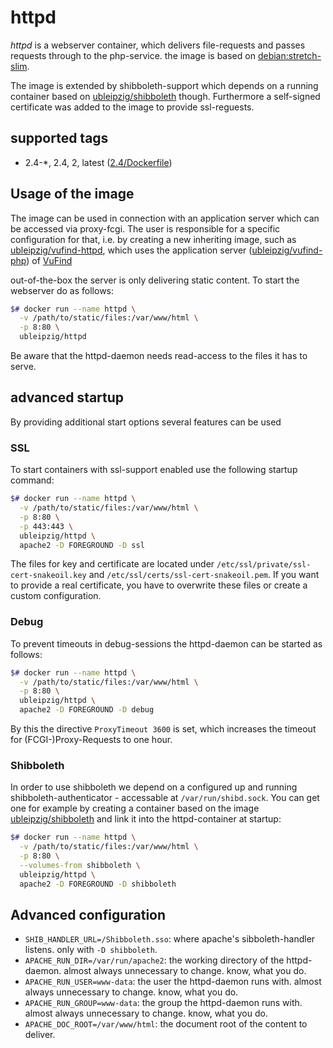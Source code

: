 # httpd

*httpd* is a webserver container, which delivers file-requests and passes requests through to the php-service. the image is based on [debian:stretch-slim].

The image is extended by shibboleth-support which depends on a running container based on [ubleipzig/shibboleth] though. Furthermore a self-signed certificate was added to the image to provide ssl-reguests.

## supported tags

* 2.4-*, 2.4, 2, latest ([2.4/Dockerfile])

## Usage of the image

The image can be used in connection with an application server which can be accessed via proxy-fcgi. The user is responsible for a specific configuration for that, i.e. by creating a new inheriting image, such as [ubleipzig/vufind-httpd], which uses the application server ([ubleipzig/vufind-php]) of [VuFind]

out-of-the-box the server is only delivering static content. To start the webserver do as follows:

```bash
$# docker run --name httpd \
  -v /path/to/static/files:/var/www/html \
  -p 8:80 \
  ubleipzig/httpd
```

Be aware that the httpd-daemon needs read-access to the files it has to serve.

## advanced startup

By providing additional start options several features can be used

### SSL

To start containers with ssl-support enabled use the following startup command:

```bash
$# docker run --name httpd \
  -v /path/to/static/files:/var/www/html \
  -p 8:80 \
  -p 443:443 \
  ubleipzig/httpd \
  apache2 -D FOREGROUND -D ssl
```

The files for key and certificate are located under `/etc/ssl/private/ssl-cert-snakeoil.key` and `/etc/ssl/certs/ssl-cert-snakeoil.pem`. If you want to provide a real certificate, you have to overwrite these files or create a custom configuration.

### Debug

To prevent timeouts in debug-sessions the httpd-daemon can be started as follows:

```bash
$# docker run --name httpd \
  -v /path/to/static/files:/var/www/html \
  -p 8:80 \
  ubleipzig/httpd \
  apache2 -D FOREGROUND -D debug
```

By this the directive `ProxyTimeout 3600` is set, which increases the timeout for (FCGI-)Proxy-Requests to one hour.

### Shibboleth

In order to use shibboleth we depend on a configured up and running shibboleth-authenticator - accessable at `/var/run/shibd.sock`. You can get one for example by creating a container based on the image [ubleipzig/shibboleth] and link it into the httpd-container at startup:

```bash
$# docker run --name httpd \
  -v /path/to/static/files:/var/www/html \
  -p 8:80 \
  --volumes-from shibboleth \
  ubleipzig/httpd \
  apache2 -D FOREGROUND -D shibboleth
```

## Advanced configuration

* `SHIB_HANDLER_URL=/Shibboleth.sso`: where apache's sibboleth-handler listens. only with `-D shibboleth`.
* `APACHE_RUN_DIR=/var/run/apache2`: the working directory of the httpd-daemon. almost always unnecessary to change. know, what you do.
* `APACHE_RUN_USER=www-data`: the user the httpd-daemon runs with. almost always unnecessary to change. know, what you do.
* `APACHE_RUN_GROUP=www-data`: the group the httpd-daemon runs with. almost always unnecessary to change. know, what you do.
*	`APACHE_DOC_ROOT=/var/www/html`: the document root of the content to deliver.

[VuFind]: https://github.com/vufind-org/vufind
[ubleipzig/shibboleth]: https://hub.docker.com/r/ubleipzig/vufind-shibboleth/
[ubleipzig/vufind-php]: https://hub.docker.com/r/ubleipzig/vufind-php/
[ubleipzig/vufind-httpd]: https://hub.docker.com/r/ubleipzig/vufind-httpd/
[debian:stretch-slim]: https://hub.docker.com/_/debian/
[2.4/Dockerfile]: https://git.sc.uni-leipzig.de/ubl/bdd_dev/docker/httpd/blob/master/2.4/Dockerfile
